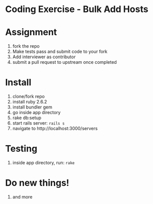 # Coding Exercise - Bulk Add Hosts

# Assignment
1. fork the repo
2. Make tests pass and submit code to your fork
3. Add interviewer as contributor
4. submit a pull request to upstream once completed

# Install
1. clone/fork repo
2. install ruby 2.6.2
3. install bundler gem
4. go inside app directory
6. rake db:setup
7. start rails server: `rails s`
8. navigate to http://localhost:3000/servers

# Testing
1. inside app directory, run: `rake`

# Do new things!
1. and more

